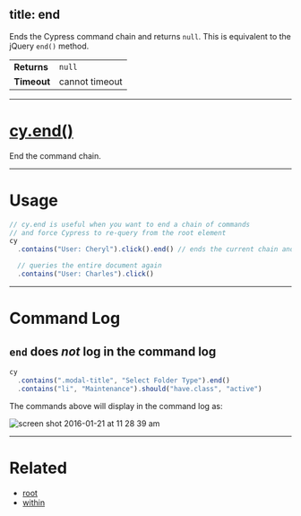 title: end
---

Ends the Cypress command chain and returns `null`. This is equivalent to the jQuery `end()` method.

| | |
|--- | --- |
| **Returns** | `null` |
| **Timeout** | cannot timeout |

***

# [cy.end()](#section-usage)

End the command chain.

***

# Usage

```javascript
// cy.end is useful when you want to end a chain of commands
// and force Cypress to re-query from the root element
cy
  .contains("User: Cheryl").click().end() // ends the current chain and returns null

  // queries the entire document again
  .contains("User: Charles").click()
```

***

# Command Log

## `end` does *not* log in the command log

```javascript
cy
  .contains(".modal-title", "Select Folder Type").end()
  .contains("li", "Maintenance").should("have.class", "active")
```

The commands above will display in the command log as:

![screen shot 2016-01-21 at 11 28 39 am](https://cloud.githubusercontent.com/assets/1271364/12486875/8aa69ff0-c032-11e5-815d-b29a5020271a.png)

***

# Related

- [root](https://on.cypress.io/api/root)
- [within](https://on.cypress.io/api/within)